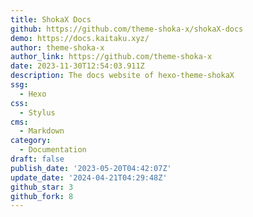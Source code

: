 ```yaml
---
title: ShokaX Docs
github: https://github.com/theme-shoka-x/shokaX-docs
demo: https://docs.kaitaku.xyz/
author: theme-shoka-x
author_link: https://github.com/theme-shoka-x
date: 2023-11-30T12:54:03.911Z
description: The docs website of hexo-theme-shokaX
ssg:
  - Hexo
css:
  - Stylus
cms:
  - Markdown
category:
  - Documentation
draft: false
publish_date: '2023-05-20T04:42:07Z'
update_date: '2024-04-21T04:29:48Z'
github_star: 3
github_fork: 8
---
```


